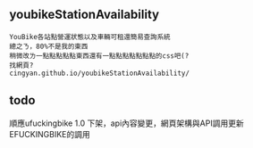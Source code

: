 ## youbikeStationAvailability
	YouBike各站點營運狀態以及車輛可租還簡易查詢系統
	總之ㄋ，80%不是我的東西
	稍微改ㄌ一點點點點點東西還有一點點點點點點點的css吧(?
	找網頁?
	cingyan.github.io/youbikeStationAvailability/
## todo
順應ufuckingbike 1.0 下架，api內容變更，網頁架構與API調用更新
EFUCKINGBIKE的調用
